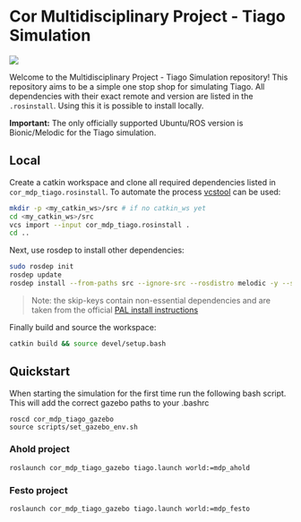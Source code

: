 # Cor Multidisciplinary Project - Tiago Simulation

<img src="https://img.shields.io/badge/ROS%20version-melodic-blue.svg"/>

Welcome to the Multidisciplinary Project - Tiago Simulation repository! This repository aims to be a simple one stop shop for simulating Tiago. All dependencies with their exact remote and version are listed in the `.rosinstall`. Using this it is possible to install locally.

**Important:** The only officially supported Ubuntu/ROS version is Bionic/Melodic for the Tiago simulation.

## Local

Create a catkin workspace and clone all required dependencies listed in `cor_mdp_tiago.rosinstall`. To automate the process [vcstool](http://wiki.ros.org/vcstool) can be used:

``` bash
mkdir -p <my_catkin_ws>/src # if no catkin_ws yet
cd <my_catkin_ws>/src
vcs import --input cor_mdp_tiago.rosinstall .
cd ..
```

Next, use rosdep to install other dependencies:
``` bash
sudo rosdep init
rosdep update
rosdep install --from-paths src --ignore-src --rosdistro melodic -y --skip-keys="opencv2 opencv2-nonfree pal_laser_filters speed_limit_node sensor_to_cloud hokuyo_node libdw-dev python-graphitesend-pip python-statsd pal_filters pal_vo_server pal_usb_utils pal_pcl pal_pcl_points_throttle_and_filter pal_karto pal_local_joint_control camera_calibration_files pal_startup_msgs pal-orbbec-openni2 dummy_actuators_manager pal_local_planner gravity_compensation_controller current_limit_controller dynamic_footprint dynamixel_cpp tf_lookup opencv3 joint_impedance_trajectory_controller" 
```
> Note: the skip-keys contain non-essential dependencies and are taken from the official [PAL install instructions](http://wiki.ros.org/Robots/TIAGo%2B%2B/Tutorials/Installation/InstallUbuntuAndROS)

Finally build and source the workspace:
``` bash
catkin build && source devel/setup.bash
```

## Quickstart

When starting the simulation for the first time run the following bash script. This will add the correct gazebo paths to your .bashrc
```
roscd cor_mdp_tiago_gazebo
source scripts/set_gazebo_env.sh
```

### Ahold project

```
roslaunch cor_mdp_tiago_gazebo tiago.launch world:=mdp_ahold
```

### Festo project

```
roslaunch cor_mdp_tiago_gazebo tiago.launch world:=mdp_festo
```

